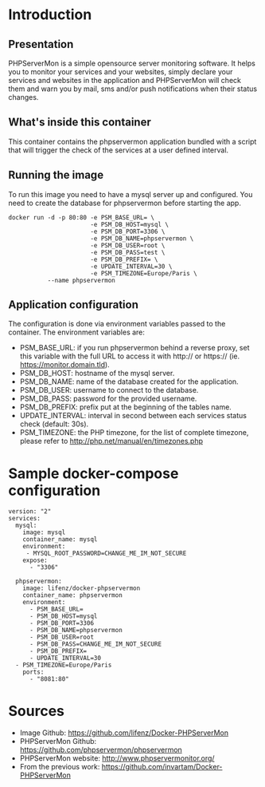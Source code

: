 # Introduction
## Presentation
PHPServerMon is a simple opensource server monitoring software.
It helps you to monitor your services and your websites, simply declare your
services and websites in the application and PHPServerMon will check them and
warn you by mail, sms and/or push notifications when their status changes.

## What's inside this container
This container contains the phpservermon application bundled with a script that
will trigger the check of the services at a user defined interval.

## Running the image
To run this image you need to have a mysql server up and configured.
You need to create the database for phpservermon before starting the app.

    docker run -d -p 80:80 -e PSM_BASE_URL= \
                           -e PSM_DB_HOST=mysql \
                           -e PSM_DB_PORT=3306 \
                           -e PSM_DB_NAME=phpservermon \
                           -e PSM_DB_USER=root \
                           -e PSM_DB_PASS=test \
                           -e PSM_DB_PREFIX= \
                           -e UPDATE_INTERVAL=30 \
                           -e PSM_TIMEZONE=Europe/Paris \
               --name phpservermon 

## Application configuration
The configuration is done via environment variables passed to the container.
The environment variables are:
* PSM_BASE_URL: if you run phpservermon behind a reverse proxy, set this
variable with the full URL to access it with http:// or https://
(ie. https://monitor.domain.tld).
* PSM_DB_HOST: hostname of the mysql server.
* PSM_DB_NAME: name of the database created for the application.
* PSM_DB_USER: username to connect to the database.
* PSM_DB_PASS: password for the provided username.
* PSM_DB_PREFIX: prefix put at the beginning of the tables name.
* UPDATE_INTERVAL: interval in second between each services status check
(default: 30s).
* PSM_TIMEZONE: the PHP timezone, for the list of complete timezone, please refer to http://php.net/manual/en/timezones.php

# Sample docker-compose configuration

    version: "2"
    services:
      mysql:
        image: mysql
        container_name: mysql
        environment:
         - MYSQL_ROOT_PASSWORD=CHANGE_ME_IM_NOT_SECURE
        expose:
          - "3306"

      phpservermon:
        image: lifenz/docker-phpservermon
        container_name: phpservermon
        environment:
          - PSM_BASE_URL=
          - PSM_DB_HOST=mysql
          - PSM_DB_PORT=3306
          - PSM_DB_NAME=phpservermon
          - PSM_DB_USER=root
          - PSM_DB_PASS=CHANGE_ME_IM_NOT_SECURE
          - PSM_DB_PREFIX=
          - UPDATE_INTERVAL=30
	  - PSM_TIMEZONE=Europe/Paris
        ports:
          - "8081:80"

# Sources
* Image Github: https://github.com/lifenz/Docker-PHPServerMon
* PHPServerMon Github: https://github.com/phpservermon/phpservermon
* PHPServerMon website: http://www.phpservermonitor.org/
* From the previous work: https://github.com/invartam/Docker-PHPServerMon
